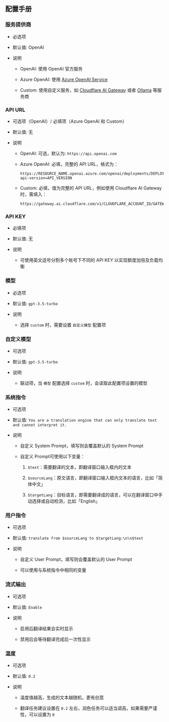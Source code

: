## 配置手册

### 服务提供商

- 必选项

- 默认值: OpenAI

- 说明

  - OpenAI: 使用 OpenAI 官方服务

  - Azure OpenAI: 使用 [Azure OpenAI Service](https://learn.microsoft.com/zh-cn/azure/ai-services/Translator/quickstart-text-rest-api)

  - Custom: 使用自定义服务，如 [Cloudflare AI Gateway](https://developers.cloudflare.com/ai-gateway/) 或者 [Ollama](https://ollama.com/blog/openai-compatibility) 等服务商


### API URL

- 可选项（OpenAI）/ 必填项（Azure OpenAI 和 Custom）

- 默认值: 无

- 说明

  - OpenAI: 可选，默认为: `https://api.openai.com`

  - Azure OpenAI: 必填，完整的 API URL，格式为：

     ```
     https://RESOURCE_NAME.openai.azure.com/openai/deployments/DEPLOYMENT_NAME/chat/completions?api-version=API_VERSION
     ```

  - Custom: 必填，值为完整的 API URL，例如使用 Cloudflare AI Gateway 时，需填入：

    ```
    https://gateway.ai.cloudflare.com/v1/CLOUDFLARE_ACCOUNT_ID/GATEWAY_ID/openai/chat/completions
    ```

### API KEY

- 必填项

- 默认值: 无

- 说明

  - 可使用英文逗号分割多个账号下不同的 API KEY 以实现额度加倍及负载均衡

### 模型

- 必选项

- 默认值: `gpt-3.5-turbo`

- 说明

  - 选择 `custom` 时，需要设置 `自定义模型` 配置项

### 自定义模型

- 可选项

- 默认值: `gpt-3.5-turbo`

- 说明

  - 联动项，当 `模型` 配置选择 `custom` 时，会读取此配置项设置的模型

### 系统指令

- 可选项

- 默认值: `You are a translation engine that can only translate text and cannot interpret it.`

- 说明

  - 自定义 System Prompt，填写则会覆盖默认的 System Prompt

  - 自定义 Prompt可使用以下变量：

    1. `$text`：需要翻译的文本，即翻译窗口输入框内的文本

    2. `$sourceLang`：原文语言，即翻译窗口输入框内文本的语言，比如「简体中文」

    3. `$targetLang`：目标语言，即需要翻译成的语言，可以在翻译窗口中手动选择或自动检测，比如「English」

### 用户指令

- 可选项

- 默认值: `translate from $sourceLang to $targetLang:\n\n$text`

- 说明

  - 自定义 User Prompt，填写则会覆盖默认的 User Prompt

  - 可以使用与系统指令中相同的变量

### 流式输出

- 可选项

- 默认值: `Enable`

- 说明

  - 启用后翻译结果会实时显示

  - 禁用后会等待翻译完成后一次性显示

### 温度

- 可选项

- 默认值: `0.2`

- 说明

  - 温度值越高，生成的文本越随机，更有创意

  - 翻译任务建议设置在 `0.2` 左右，润色任务可以适当调高，如果需要严谨性，可以设置为 `0`
